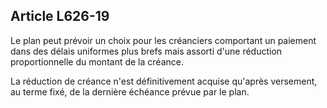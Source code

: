 Article L626-19
----
Le plan peut prévoir un choix pour les créanciers comportant un paiement dans
des délais uniformes plus brefs mais assorti d'une réduction proportionnelle du
montant de la créance.

La réduction de créance n'est définitivement acquise qu'après versement, au
terme fixé, de la dernière échéance prévue par le plan.
